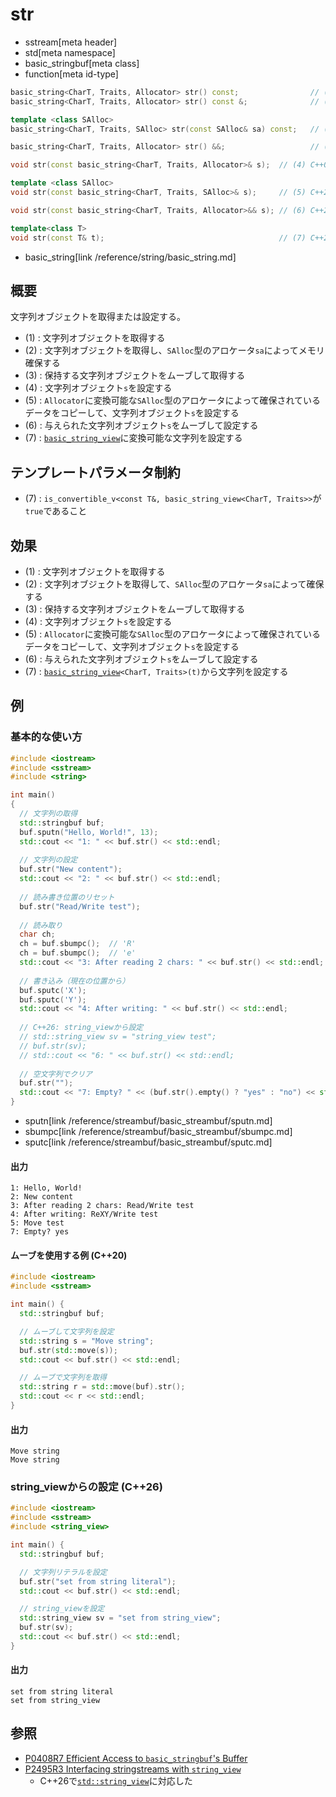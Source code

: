 # str
* sstream[meta header]
* std[meta namespace]
* basic_stringbuf[meta class]
* function[meta id-type]

```cpp
basic_string<CharT, Traits, Allocator> str() const;                // (1) C++03
basic_string<CharT, Traits, Allocator> str() const &;              // (1) C++20

template <class SAlloc>
basic_string<CharT, Traits, SAlloc> str(const SAlloc& sa) const;   // (2) C++20

basic_string<CharT, Traits, Allocator> str() &&;                   // (3) C++20

void str(const basic_string<CharT, Traits, Allocator>& s);  // (4) C++03

template <class SAlloc>
void str(const basic_string<CharT, Traits, SAlloc>& s);     // (5) C++20

void str(const basic_string<CharT, Traits, Allocator>&& s); // (6) C++20

template<class T>
void str(const T& t);                                       // (7) C++26
```
* basic_string[link /reference/string/basic_string.md]

## 概要
文字列オブジェクトを取得または設定する。

- (1) : 文字列オブジェクトを取得する
- (2) : 文字列オブジェクトを取得し、`SAlloc`型のアロケータ`sa`によってメモリ確保する
- (3) : 保持する文字列オブジェクトをムーブして取得する
- (4) : 文字列オブジェクト`s`を設定する
- (5) : `Allocator`に変換可能な`SAlloc`型のアロケータによって確保されているデータをコピーして、文字列オブジェクト`s`を設定する
- (6) : 与えられた文字列オブジェクト`s`をムーブして設定する
- (7) : [`basic_string_view`](/reference/string_view/basic_string_view.md)に変換可能な文字列を設定する


## テンプレートパラメータ制約
- (7) : `is_convertible_v<const T&, basic_string_view<CharT, Traits>>`が`true`であること


## 効果
- (1) : 文字列オブジェクトを取得する
- (2) : 文字列オブジェクトを取得して、`SAlloc`型のアロケータ`sa`によって確保する
- (3) : 保持する文字列オブジェクトをムーブして取得する
- (4) : 文字列オブジェクト`s`を設定する
- (5) : `Allocator`に変換可能な`SAlloc`型のアロケータによって確保されているデータをコピーして、文字列オブジェクト`s`を設定する
- (6) : 与えられた文字列オブジェクト`s`をムーブして設定する
- (7) : [`basic_string_view`](/reference/string_view/basic_string_view.md)`<CharT, Traits>(t)`から文字列を設定する


## 例
### 基本的な使い方
```cpp example
#include <iostream>
#include <sstream>
#include <string>

int main()
{
  // 文字列の取得
  std::stringbuf buf;
  buf.sputn("Hello, World!", 13);
  std::cout << "1: " << buf.str() << std::endl;
  
  // 文字列の設定
  buf.str("New content");
  std::cout << "2: " << buf.str() << std::endl;
  
  // 読み書き位置のリセット
  buf.str("Read/Write test");
  
  // 読み取り
  char ch;
  ch = buf.sbumpc();  // 'R'
  ch = buf.sbumpc();  // 'e'
  std::cout << "3: After reading 2 chars: " << buf.str() << std::endl;
  
  // 書き込み（現在の位置から）
  buf.sputc('X');
  buf.sputc('Y');
  std::cout << "4: After writing: " << buf.str() << std::endl;
  
  // C++26: string_viewから設定
  // std::string_view sv = "string_view test";
  // buf.str(sv);
  // std::cout << "6: " << buf.str() << std::endl;
  
  // 空文字列でクリア
  buf.str("");
  std::cout << "7: Empty? " << (buf.str().empty() ? "yes" : "no") << std::endl;
}
```
* sputn[link /reference/streambuf/basic_streambuf/sputn.md]
* sbumpc[link /reference/streambuf/basic_streambuf/sbumpc.md]
* sputc[link /reference/streambuf/basic_streambuf/sputc.md]

#### 出力
```
1: Hello, World!
2: New content
3: After reading 2 chars: Read/Write test
4: After writing: ReXY/Write test
5: Move test
7: Empty? yes
```

#### ムーブを使用する例 (C++20)
```cpp example
#include <iostream>
#include <sstream>

int main() {
  std::stringbuf buf;

  // ムーブして文字列を設定
  std::string s = "Move string";
  buf.str(std::move(s));
  std::cout << buf.str() << std::endl;

  // ムーブで文字列を取得
  std::string r = std::move(buf).str();
  std::cout << r << std::endl;
}
```

#### 出力
```
Move string
Move string
```

### string_viewからの設定 (C++26)
```cpp example
#include <iostream>
#include <sstream>
#include <string_view>

int main() {
  std::stringbuf buf;

  // 文字列リテラルを設定
  buf.str("set from string literal");
  std::cout << buf.str() << std::endl;

  // string_viewを設定
  std::string_view sv = "set from string_view";
  buf.str(sv);
  std::cout << buf.str() << std::endl;
}
```

#### 出力
```
set from string literal
set from string_view
```

## 参照
- [P0408R7 Efficient Access to `basic_stringbuf`'s Buffer](https://www.open-std.org/jtc1/sc22/wg21/docs/papers/2019/p0408r7.pdf)
- [P2495R3 Interfacing stringstreams with `string_view`](https://www.open-std.org/jtc1/sc22/wg21/docs/papers/2023/p2495r3.pdf)
    - C++26で[`std::string_view`](/reference/string_view/basic_string_view.md)に対応した